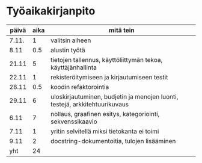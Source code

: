 # Työaikakirjanpito  

| päivä | aika | mitä tein |
| ---- | --- | --- |
| 7.11. | 1  | valitsin aiheen | 
| 8.11 | 0.5 | alustin työtä |
| 21.11 | 5 | tietojen tallennus, käyttöliittymän tekoa, käyttäjänhallinta |  
| 22.11 | 1 | rekisteröitymiseen ja kirjautumiseen testit |
| 28.11 | 0.5 | koodin refaktorointia |
| 29.11 | 6 | uloskirjautuminen, budjetin ja menojen luonti, testejä, arkkitehtuurikuvaus |
| 6.11 | 7 | nollaus, graafinen esitys, kategoriointi, sekvenssikaavio |
|7.11 | 1 | yritin selvitellä miksi tietokanta ei toimi |
| 9.11 | 2 | docstring-dokumentoitia, tulojen lisääminen |
| yht | 24 | |

